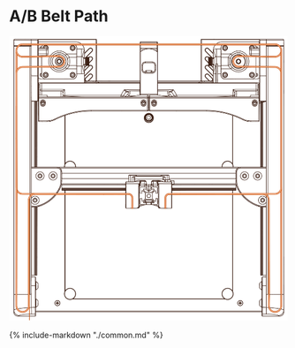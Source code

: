 # A/B Belt Path

![](../img/assembly/abbelts/abbelts.png)

{%
   include-markdown "./common.md"
%}

<script>
  queueRenderPage(134);
</script>
